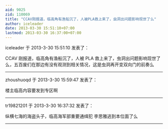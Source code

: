 ```yaml
---
aid: 9025
zid: 110069
title: "CCAV刚报道，临高角有渔船沉了，人被PLA救上来了，虫洞出问题影响现世了么"
author: iceleader
date: 2013-03-30 15:51:10+07:00
lastmod: 2013-03-30 16:37:00+07:00
---
```


iceleader 于 2013-3-30 15:51:10 发表了：

CCAV 刚报道，临高角有渔船沉了，人被 PLA 救上来了，虫洞出问题影响现世了么，五百废们在那边有没有观测到相关情况，这是虫洞再开变双向门的前奏么

---

zhoushuoqd 于 2013-3-30 15:59:47 发表了：

楼主临高内容要发到专区啊

---

tr19821201 于 2013-3-30 16:37:32 发表了：

纵横七海的海盗头子，临高海军部重要通缉犯 李思雅逃到本位面了么

---
